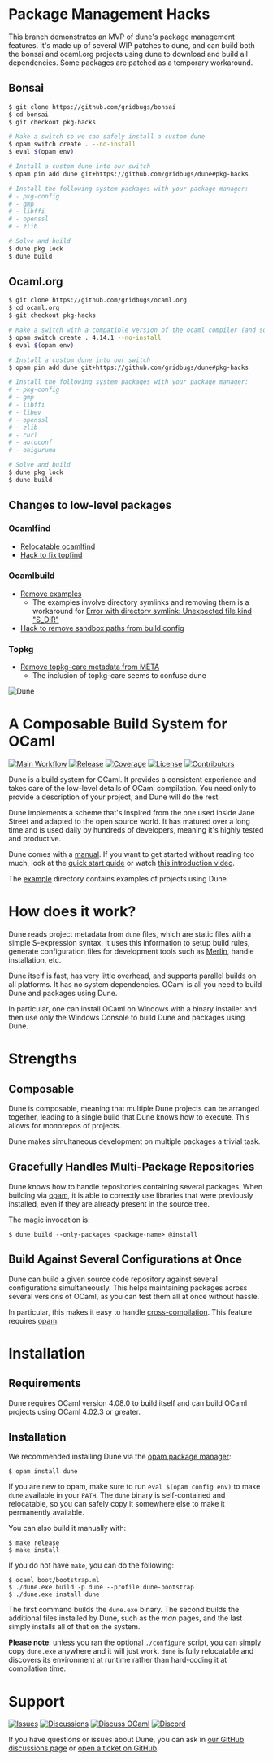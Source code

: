 # Package Management Hacks

This branch demonstrates an MVP of dune's package management features. It's made
up of several WIP patches to dune, and can build both the bonsai and ocaml.org
projects using dune to download and build all dependencies. Some packages are
patched as a temporary workaround.

## Bonsai

```bash
$ git clone https://github.com/gridbugs/bonsai
$ cd bonsai
$ git checkout pkg-hacks

# Make a switch so we can safely install a custom dune
$ opam switch create . --no-install
$ eval $(opam env)

# Install a custom dune into our switch
$ opam pin add dune git+https://github.com/gridbugs/dune#pkg-hacks

# Install the following system packages with your package manager:
# - pkg-config
# - gmp
# - libffi
# - openssl
# - zlib

# Solve and build
$ dune pkg lock
$ dune build
```

## Ocaml.org

```bash
$ git clone https://github.com/gridbugs/ocaml.org
$ cd ocaml.org
$ git checkout pkg-hacks

# Make a switch with a compatible version of the ocaml compiler (and so we can safely install a custom dune)
$ opam switch create . 4.14.1 --no-install
$ eval $(opam env)

# Install a custom dune into our switch
$ opam pin add dune git+https://github.com/gridbugs/dune#pkg-hacks

# Install the following system packages with your package manager:
# - pkg-config
# - gmp
# - libffi
# - libev
# - openssl
# - zlib
# - curl
# - autoconf
# - oniguruma

# Solve and build
$ dune pkg lock
$ dune build
```

## Changes to low-level packages

### Ocamlfind

- [Relocatable ocamlfind](https://github.com/ocaml/ocamlfind/pull/72)
- [Hack to fix topfind](https://github.com/gridbugs/ocamlfind/commit/e8c4bf091f6037c2de483a67e2b0a72dc9b9e4d8)

### Ocamlbuild

- [Remove examples](https://github.com/gridbugs/ocamlbuild/commit/8ae463835cbb934707f9f985e8a4532ab42bcea3)
  - The examples involve directory symlinks and removing them is a workaround
    for [Error with directory symlink: Unexpected file kind "S_DIR"](https://github.com/ocaml/dune/issues/9873)
- [Hack to remove sandbox paths from build config](https://github.com/gridbugs/ocamlbuild/commit/39c27f04d7640b437ebe9a733c6ebc193d3233ed)

### Topkg

- [Remove topkg-care metadata from META](https://github.com/gridbugs/topkg/commit/19d6b9c1ea1ee5a9f59a7d46ec789a2d36ebca05)
  - The inclusion of topkg-care seems to confuse dune

![Dune][logo]

# A Composable Build System for OCaml

[![Main Workflow][workflow-badge]][workflow]
[![Release][release-badge]][release]
[![Coverage][coverage-badge]][coverage]
[![License][license-badge]][license]
[![Contributors][contributors-badge]][contributors]

[logo]: doc/assets/imgs/dune_logo_459x116.png
[workflow]: https://github.com/ocaml/dune/actions/workflows/workflow.yml
[workflow-badge]: https://img.shields.io/github/actions/workflow/status/ocaml/dune/workflow.yml?label=CI&logo=github
[release]: https://github.com/ocaml/dune/releases/latest
[release-badge]: https://img.shields.io/github/v/release/ocaml/dune?label=release
[coverage]: https://coveralls.io/github/ocaml/dune
[coverage-badge]: https://img.shields.io/coveralls/github/ocaml/dune?logo=coveralls
[license]: https://github.com/ocaml/dune/blob/main/LICENSE.md
[license-badge]: https://img.shields.io/github/license/ocaml/dune
[contributors]: https://github.com/ocaml/dune/graphs/contributors
[contributors-badge]: https://img.shields.io/github/contributors-anon/ocaml/dune

Dune is a build system for OCaml. It provides a consistent experience and takes
care of the low-level details of OCaml compilation. You need only to provide a
description of your project, and Dune will do the rest.

Dune implements a scheme that's inspired from the one used inside Jane Street
and adapted to the open source world. It has matured over a long time and is
used daily by hundreds of developers, meaning it's highly tested and productive.

Dune comes with a [manual][manual]. If you want to get started without reading
too much, look at the [quick start guide][quick-start] or watch [this
introduction video][video].

The [example][example] directory contains examples of projects using Dune.

[manual]: https://dune.readthedocs.io/en/latest/
[quick-start]: https://dune.readthedocs.io/en/latest/quick-start.html
[example]: https://github.com/ocaml/dune/tree/master/example
[merlin]: https://github.com/ocaml/merlin
[opam]: https://opam.ocaml.org
[issues]: https://github.com/ocaml/dune/issues
[discussions]: https://github.com/ocaml/dune/discussions
[dune-release]: https://github.com/ocamllabs/dune-release
[video]: https://youtu.be/BNZhmMAJarw

# How does it work?

Dune reads project metadata from `dune` files, which are static files with a
simple S-expression syntax. It uses this information to setup build rules,
generate configuration files for development tools such as [Merlin][merlin],
handle installation, etc.

Dune itself is fast, has very little overhead, and supports parallel builds on
all platforms. It has no system dependencies. OCaml is all you need to build
Dune and packages using Dune.

In particular, one can install OCaml on Windows with a binary installer and then
use only the Windows Console to build Dune and packages using Dune.

# Strengths

## Composable

Dune is composable, meaning that multiple Dune projects can be arranged
together, leading to a single build that Dune knows how to execute. This allows
for monorepos of projects.

Dune makes simultaneous development on multiple packages a trivial task.

## Gracefully Handles Multi-Package Repositories

Dune knows how to handle repositories containing several packages. When building
via [opam][opam], it is able to correctly use libraries that were previously
installed, even if they are already present in the source tree.

The magic invocation is:

```console
$ dune build --only-packages <package-name> @install
```
## Build Against Several Configurations at Once

Dune can build a given source code repository against several configurations
simultaneously. This helps maintaining packages across several versions of
OCaml, as you can test them all at once without hassle.

In particular, this makes it easy to handle
[cross-compilation][cross-compilation]. This feature requires [opam][opam].

[cross-compilation]: https://dune.readthedocs.io/en/latest/cross-compilation.html

# Installation

## Requirements

Dune requires OCaml version 4.08.0 to build itself and can build OCaml projects
using OCaml 4.02.3 or greater.

## Installation

We recommended installing Dune via the [opam package manager][opam]:

```console
$ opam install dune
```

If you are new to opam, make sure to run `eval $(opam config env)` to make
`dune` available in your `PATH`. The `dune` binary is self-contained and
relocatable, so you can safely copy it somewhere else to make it permanently
available.

You can also build it manually with:

```console
$ make release
$ make install
```

If you do not have `make`, you can do the following:

```console
$ ocaml boot/bootstrap.ml
$ ./dune.exe build -p dune --profile dune-bootstrap
$ ./dune.exe install dune
```

The first command builds the `dune.exe` binary. The second builds the additional
files installed by Dune, such as the *man* pages, and the last simply installs
all of that on the system.

**Please note**: unless you ran the optional `./configure` script, you can
simply copy `dune.exe` anywhere and it will just work. `dune` is fully
relocatable and discovers its environment at runtime rather than hard-coding it
at compilation time.

# Support


[![Issues][issues-badge]][issues]
[![Discussions][discussions-badge]][discussions]
[![Discuss OCaml][discuss-ocaml-badge]][discuss-ocaml]
[![Discord][discord-badge]][discord]

If you have questions or issues about Dune, you can ask in [our GitHub
discussions page][discussions] or [open a ticket on GitHub][issues].

[discussions]: https://github.com/ocaml/dune/discussions
[discussions-badge]: https://img.shields.io/github/discussions/ocaml/dune?logo=github
[issues]: https://github.com/ocaml/dune/issues
[issues-badge]: https://img.shields.io/github/issues/ocaml/dune?logo=github
[discuss-ocaml]: https://discuss.ocaml.org
[discuss-ocaml-badge]: https://img.shields.io/discourse/topics?server=https%3A%2F%2Fdiscuss.ocaml.org%2F
[discord]: https://discord.com/invite/cCYQbqN
[discord-badge]: https://img.shields.io/discord/436568060288172042?logo=discord
